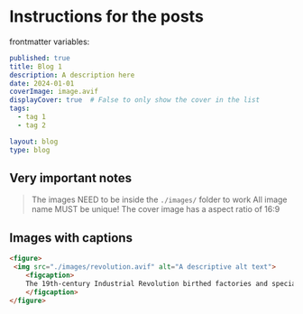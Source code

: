 # Instructions for the posts

frontmatter variables:
```yaml
published: true
title: Blog 1
description: A description here
date: 2024-01-01
coverImage: image.avif
displayCover: true  # False to only show the cover in the list
tags:
  - tag 1
  - tag 2

layout: blog
type: blog
```

## Very important notes

> The images NEED to be inside the `./images/` folder to work
> All image name MUST be unique!
> The cover image has a aspect ratio of 16:9


## Images with captions

```markdown
<figure>
 <img src="./images/revolution.avif" alt="A descriptive alt text">
    <figcaption>
    The 19th-century Industrial Revolution birthed factories and specialized workers.
    </figcaption>
</figure>
```